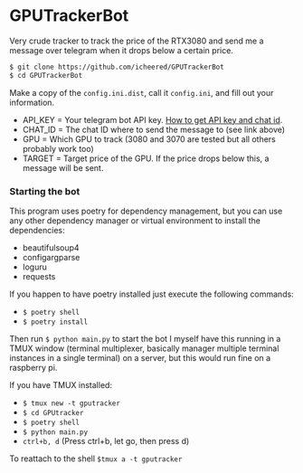 # GPUTrackerBot
Very crude tracker to track the price of the RTX3080 and send me a message over telegram when it drops below a certain price.

```bash
$ git clone https://github.com/icheered/GPUTrackerBot
$ cd GPUTrackerBot
```

Make a copy of the `config.ini.dist`, call it `config.ini`, and fill out your information.
- API_KEY = Your telegram bot API key. [How to get API key and chat id](https://dev.to/rizkyrajitha/get-notifications-with-telegram-bot-537l).
- CHAT_ID = The chat ID where to send the message to (see link above)
- GPU = Which GPU to track (3080 and 3070 are tested but all others probably work too)
- TARGET = Target price of the GPU. If the price drops below this, a message will be sent. 

### Starting the bot
This program uses poetry for dependency management, but you can use any other dependency manager or virtual environment to install the dependencies:
- beautifulsoup4
- configargparse
- loguru
- requests

If you happen to have poetry installed just execute the following commands:
- `$ poetry shell`
- `$ poetry install`

Then run `$ python main.py` to start the bot
I myself have this running in a TMUX window (terminal multiplexer, basically manager multiple terminal instances in a single terminal) on a server, but this would run fine on a raspberry pi.

If you have TMUX installed:
- `$ tmux new -t gputracker`
- `$ cd GPUtracker`
- `$ poetry shell`
- `$ python main.py`
- `ctrl+b, d` (Press ctrl+b, let go, then press d)

To reattach to the shell
`$tmux a -t gputracker`